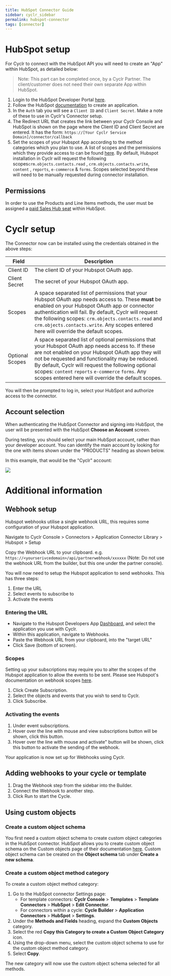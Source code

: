 ```yaml
---
title: HubSpot Connector Guide
sidebar: cyclr_sidebar
permalink: hubspot-connector
tags: [connector]
---
```


# HubSpot setup

For Cyclr to connect with the HubSpot API you will need to create an "App" within HubSpot, as detailed below:

> Note: This part can be completed once, by a Cyclr Partner. The client/customer does not need their own separate App within HubSpot.

1. Login to the HubSpot Developer Portal [here](https://app.hubspot.com/signup-v2/developers).
2. Follow the HubSpot [documentation](https://developers.hubspot.com/docs/faq/how-do-i-create-an-app-in-hubspot) to create an application.
3. In the `Auth` tab you will see a `Client ID` and `Client Secret`. Make a note of these to use in Cyclr's Connector setup.
4. The Redirect URL that creates the link between your Cyclr Console and HubSpot is shown on the page where the Client ID and Client Secret are entered. It has the form:
   `https://[Your Cyclr Service Domain]/connector/callback`
5. Set the scopes of your Hubspot App according to the method categories which you plan to use. A list of scopes and the permissions which they provide access to can be found [here](https://developers.hubspot.com/docs/api/working-with-oauth#scopes). By default, Hubspot installation in Cyclr will request the following scopes`crm.objects.contacts.read` , `crm.objects.contacts.write`,  `content` , `reports`,  `e-commerce` & `forms`. Scopes selected beyond these will need to be manually requested during connector installation. 



## Permissions

In order to use the Products and Line Items methods, the user must be assigned a [paid Sales Hub seat](https://knowledge.hubspot.com/articles/kcs_article/account/manage-sales-hub-and-service-hub-paid-users) within HubSpot.

# Cyclr setup

The Connector now can be installed using the credentials obtained in the above steps:

| Field           | Description                                                  |
| --------------- | ------------------------------------------------------------ |
| Client ID       | The client ID of your Hubspot OAuth app.                     |
| Client Secret   | The secret of your Hubspot OAuth app.                        |
| Scopes          | A space separated list of permissions that your Hubspot OAuth app needs access to. These **must** be enabled on your Hubspot OAuth app or connector authentication will fail. By default, Cyclr will request the following scopes: `crm.objects.contacts.read` and `crm.objects.contacts.write`.  Any scopes entered here will override the default scopes. |
| Optional Scopes | A space separated list of optional permissions that your Hubspot OAuth app needs access to. If these are not enabled on your Hubspot OAuth app they will not be requested and functionality may be reduced. By default, Cyclr will request the following optional scopes: `content` `reports` `e-commerce` `forms`. Any scopes entered here will override the default scopes. |



You will then be prompted to log in, select your HubSpot and authorize access to the connector.

## Account selection

When authenticating the HubSpot Connector and signing into HubSpot, the user will be presented with the HubSpot **Choose an Account** screen.

During testing, you should select your main HubSpot account, rather than your developer account. You can identify the main account by looking for the one with items shown under the "PRODUCTS" heading as shown below.

In this example, that would be the "Cyclr" account:

![](./images/hubspot-choose-acct.png)

# Additional information

## Webhook setup

Hubspot webhooks utilise a single webhook URL, this requires some configuration of your Hubspot application.

Navigate to Cyclr Console > Connectors > Application Connector Library > Hubspot > Setup

Copy the Webhook URL to your clipboard. e.g. `https://<yourserivcedomain>/api/partnerwebhook/xxxxxx` (Note: Do not use the webhook URL from the builder, but this one under the partner console).

You will now need to setup the Hubspot application to send webhooks. This has three steps:

1.  Enter the URL
2.  Select events to subscribe to
3.  Activate the events

### Entering the URL

-   Navigate to the Hubspot Developers App [Dashboard](https://app.hubspot.com/developer), and select the application you use with Cyclr.
-   Within this application, navigate to Webhooks.
-   Paste the Webhook URL from your clipboard, into the "target URL"
-   Click Save (bottom of screen).

### Scopes

Setting up your subscriptions may require you to alter the scopes of the Hubspot application to allow the events to be sent. Please see Hubspot's documentation on webhook scopes [here](https://developers.hubspot.com/docs/api/webhooks#scopes). 

1. Click Create Subscription.
2. Select the objects and events that you wish to send to Cyclr.
3. Click Subscribe.

### Activating the events

1. Under event subscriptions.
2. Hover over the line with mouse and view subscriptions button will be shown, click this button.
3. Hover over the line with mouse and activate" button will be shown, click this button to activate the sending of the webhook.

Your application is now set up for Webhooks using Cyclr.

## Adding webhooks to your cycle or template

1. Drag the Webhook step from the sidebar into the Builder.
2. Connect the Webhook to another step.
3. Click Run to start the Cycle.

## Using custom objects

### Create a custom object schema

You first need a custom object schema to create custom object categories in the HubSpot connector. HubSpot allows you to create custom object schema on the Custom objects page of their documentation [here](https://developers.hubspot.com/docs/api/crm/crm-custom-objects). Custom object schema can be created on the **Object schema** tab under **Create a new schema**.

### Create a custom object method category

To create a custom object method category:

1. Go to the HubSpot connector Settings page:
    - For template connectors: **Cyclr Console** > **Templates** > **Template Connectors** > **HubSpot** > **Edit Connector**.
    - For connectors within a cycle: **Cycle Builder** > **Application Connectors** > **HubSpot** > **Settings**.
2. Under the **Methods and Fields** heading, expand the **Custom Objects** category.
3. Select the red **Copy this Category to create a Custom Object Category** icon.
4. Using the drop-down menu, select the custom object schema to use for the custom object method category.
5. Select **Copy**.

The new category will now use the custom object schema selected for all methods.

